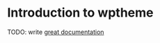 # Introduction to wptheme

TODO: write [great documentation](http://jacobian.org/writing/what-to-write/)
